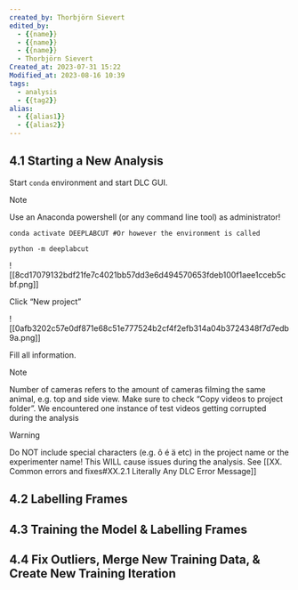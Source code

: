 ```yaml
---
created_by: Thorbjörn Sievert
edited_by:
  - {{name}}
  - {{name}}
  - {{name}}
  - Thorbjörn Sievert
Created_at: 2023-07-31 15:22
Modified_at: 2023-08-16 10:39
tags:
  - analysis
  - {{tag2}}
alias:
  - {{alias1}}
  - {{alias2}}
---
```


## 4.1 Starting a New Analysis
Start `conda` environment and start DLC GUI.

> [!note]
> Use an Anaconda powershell (or any command line tool) as administrator!

```shell
conda activate DEEPLABCUT #Or however the environment is called

python -m deeplabcut
```

![[8cd17079132bdf21fe7c4021bb57dd3e6d494570653fdeb100f1aee1cceb5cbf.png]]

Click “New project”

![[0afb3202c57e0df871e68c51e777524b2cf4f2efb314a04b3724348f7d7edb9a.png]]

Fill all information.

> [!note]
Number of cameras refers to the amount of cameras filming the same animal, e.g. top and side view.
Make sure to check “Copy videos to project folder”. We encountered one instance of test videos getting corrupted during the analysis

> [!warning]
Do NOT include special characters (e.g. ô é ä etc) in the project name or the experimenter name! This WILL cause issues during the analysis. See [[XX. Common errors and fixes#XX.2.1 Literally Any DLC Error Message]]

## 4.2 Labelling Frames

## 4.3 Training the Model & Labelling Frames

## 4.4 Fix Outliers, Merge New Training Data, & Create New Training Iteration
